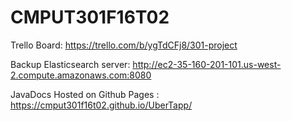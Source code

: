 # CMPUT301F16T02

Trello Board: https://trello.com/b/ygTdCFj8/301-project

Backup Elasticsearch server: http://ec2-35-160-201-101.us-west-2.compute.amazonaws.com:8080

JavaDocs Hosted on Github Pages : https://cmput301f16t02.github.io/UberTapp/
